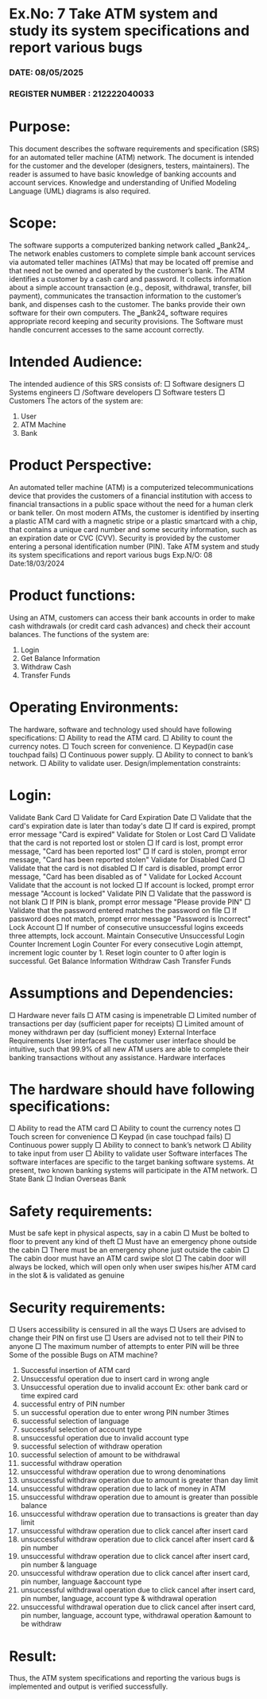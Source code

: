 # Ex.No: 7 Take ATM system and study its system specifications and report various bugs
### DATE:    08/05/2025                                                                        
### REGISTER NUMBER : 212222040033

# Purpose: 
This document describes the software requirements and specification (SRS) for an automated 
teller machine (ATM) network. The document is intended for the customer and the developer 
(designers, testers, maintainers). The reader is assumed to have basic knowledge of banking 
accounts and account services. Knowledge and understanding of Unified Modeling Language 
(UML) diagrams is also required. 
# Scope: 
The software supports a computerized banking network called ‗Bank24„. The network 
enables customers to complete simple bank account services via automated teller machines 
(ATMs) that may be located off premise and that need not be owned and operated by the 
customer’s bank. The ATM identifies a customer by a cash card and password. It collects 
information about a simple account transaction (e.g., deposit, withdrawal, transfer, bill 
payment), communicates the transaction information to the customer’s bank, and dispenses 
cash to the customer. The banks provide their own software for their own computers. The 
‗Bank24„ software requires appropriate record keeping and security provisions. The 
Software must handle concurrent accesses to the same account correctly. 
# Intended Audience: 
The intended audience of this SRS consists of: 
□ Software designers 
□ Systems engineers 
□ /Software developers 
□ Software testers 
□ Customers 
The actors of the system are: 
1. User 
2. ATM Machine 
3. Bank 
# Product Perspective: 
An automated teller machine (ATM) is a computerized telecommunications device that 
provides the customers of a financial institution with access to financial transactions in a 
public space without the need for a human clerk or bank teller. On most modern ATMs, the 
customer is identified by inserting a plastic ATM card with a magnetic stripe or a plastic 
smartcard with a chip, that contains a unique card number and some security information, 
such as an expiration date or CVC (CVV). Security is provided by the customer entering a 
personal identification number (PIN). 
Take ATM system and study its system specifications and report various bugs
Exp.N/O: 08 
Date:18/03/2024
# Product functions: 
Using an ATM, customers can access their bank accounts in order to make cash withdrawals 
(or credit 
card cash advances) and check their account balances. The functions of the system are: 
1. Login 
2. Get Balance Information 
3. Withdraw Cash 
4. Transfer Funds 
# Operating Environments: 
The hardware, software and technology used should have following specifications: 
□ Ability to read the ATM card. 
□ Ability to count the currency notes. 
□ Touch screen for convenience. 
□ Keypad(in case touchpad fails) 
□ Continuous power supply. 
□ Ability to connect to bank’s network. 
□ Ability to validate user. 
Design/implementation constraints: 
# Login: 
Validate Bank Card 
□ Validate for Card Expiration Date 
□ Validate that the card's expiration date is later than today's date 
□ If card is expired, prompt error message "Card is expired" 
Validate for Stolen or Lost Card 
□ Validate that the card is not reported lost or stolen 
□ If card is lost, prompt error message, "Card has been reported lost" 
□ If card is stolen, prompt error message, "Card has been reported stolen" 
Validate for Disabled Card 
□ Validate that the card is not disabled 
□ If card is disabled, prompt error message, "Card has been disabled as of 
<expiration date>" 
Validate for Locked Account Validate 
that the account is not locked 
□ If account is locked, prompt error message "Account is locked" 
Validate PIN 
□ Validate that the password is not blank 
□ If PIN is blank, prompt error message "Please provide PIN" 
□ Validate that the password entered matches the password on file 
□ If password does not match, prompt error message "Password is Incorrect" 
Lock Account 
□ If number of consecutive unsuccessful logins exceeds three attempts, lock account. 
Maintain Consecutive Unsuccessful Login Counter 
Increment Login Counter 
For every consecutive Login attempt, increment logic counter by 1. 
Reset login counter to 0 after login is successful. 
Get Balance Information 
Withdraw Cash 
Transfer Funds 
# Assumptions and Dependencies: 
□ Hardware never fails 
□ ATM casing is impenetrable 
□ Limited number of transactions per day (sufficient paper for receipts) 
□ Limited amount of money withdrawn per day (sufficient money) 
External Interface Requirements 
User interfaces 
The customer user interface should be intuitive, such that 99.9% of all new ATM users are able to 
complete their banking transactions without any assistance. 
Hardware interfaces 
# The hardware should have following specifications: 
□ Ability to read the ATM card 
□ Ability to count the currency notes 
□ Touch screen for convenience 
□ Keypad (in case touchpad fails) 
□ Continuous power supply 
□ Ability to connect to bank’s network 
□ Ability to take input from user 
□ Ability to validate user 
Software interfaces 
The software interfaces are specific to the target banking software systems. At present, two known 
banking systems will participate in the ATM network. 
□ State Bank 
□ Indian Overseas Bank 

# Safety requirements: 
Must be safe kept in physical aspects, say in a cabin 
□ Must be bolted to floor to prevent any kind of theft 
□ Must have an emergency phone outside the cabin 
□ There must be an emergency phone just outside the cabin 
□ The cabin door must have an ATM card swipe slot 
□ The cabin door will always be locked, which will open only when user swipes his/her 
ATM card in the slot & is validated as genuine 

# Security requirements: 

□ Users accessibility is censured in all the ways 
□ Users are advised to change their PIN on first use 
□ Users are advised not to tell their PIN to anyone 
□ The maximum number of attempts to enter PIN will be three 
Some of the possible Bugs on ATM machine? 
1. Successful insertion of ATM card
2. Unsuccessful operation due to insert card in wrong angle
3. Unsuccessful operation due to invalid account Ex: other bank card or time expired card
4. successful entry of PIN number
5. un successful operation due to enter wrong PIN number 3times
6. successful selection of language
7. successful selection of account type
8. unsuccessful operation due to invalid account type
9. successful selection of withdraw operation
10. successful selection of amount to be withdrawal
11. successful withdraw operation
12. unsuccessful withdraw operation due to wrong denominations 
13. unsuccessful withdraw operation due to amount is greater than day limit 
14. unsuccessful withdraw operation due to lack of money in ATM 
15. unsuccessful withdraw operation due to amount is greater than possible balance 
16. unsuccessful withdraw operation due to transactions is greater than day limit 
17. unsuccessful withdraw operation due to click cancel after insert card 
18. unsuccessful withdraw operation due to click cancel after insert card & pin number 
19. unsuccessful withdraw operation due to click cancel after insert card, pin number & language 
20. unsuccessful withdraw operation due to click cancel after insert card, pin number, language 
&account type 
21. unsuccessful withdrawal operation due to click cancel after insert card, pin number, language, 
account type & withdrawal operation 
22. unsuccessful withdrawal operation due to click cancel after insert card, pin number, language, 
account type, withdrawal operation &amount to be withdraw

# Result: 
Thus, the ATM system specifications and reporting the various bugs is implemented and output 
is verified successfully.

